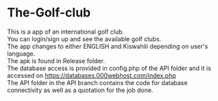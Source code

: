 # The-Golf-club
This is a app of an international golf club.<br> You can login/sign up and see the available golf clubs.<br>
The app changes to either ENGLISH and Kiswahili depending on user's language.<br>
The apk is found in Release folder.<br>
The database access is provided in config.php of the API folder and it is accessed on https://databases.000webhost.com/index.php<br>
The API folder in the API branch contains the code for database connectivity as well as a quotation for the job done.<br>
